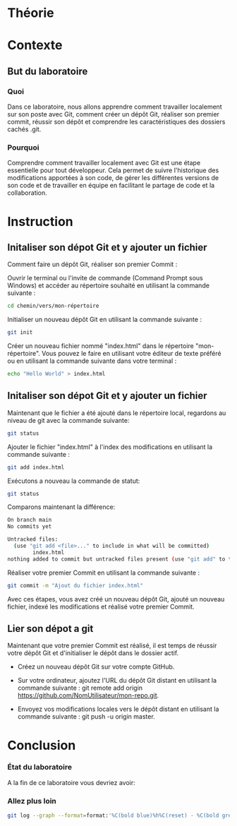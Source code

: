 
# Théorie

# Contexte
## But du laboratoire
### Quoi
Dans ce laboratoire, nous allons apprendre comment travailler localement sur son poste avec Git, comment créer un dépôt Git, réaliser son premier commit, réussir son dépôt et comprendre les caractéristiques des dossiers cachés .git.
### Pourquoi
Comprendre comment travailler localement avec Git est une étape essentielle pour tout développeur. Cela permet de suivre l'historique des modifications apportées à son code, de gérer les différentes versions de son code et de travailler en équipe en facilitant le partage de code et la collaboration.

# Instruction
## Initaliser son dépot Git et y ajouter un fichier
Comment faire un dépôt Git, réaliser son premier Commit :

Ouvrir le terminal ou l'invite de commande (Command Prompt sous Windows) et accéder au répertoire souhaité en utilisant la commande suivante :

```bash
cd chemin/vers/mon-répertoire
```

Initialiser un nouveau dépôt Git en utilisant la commande suivante :
```bash
git init
```

Créer un nouveau fichier nommé "index.html" dans le répertoire "mon-répertoire". Vous pouvez le faire en utilisant votre éditeur de texte préféré ou en utilisant la commande suivante dans votre terminal :
```bash
echo "Hello World" > index.html
```
## Initaliser son dépot Git et y ajouter un fichier
Maintenant que le fichier a été ajouté dans le répertoire local, regardons au niveau de git avec la commande suivante:

```bash
git status
```

Ajouter le fichier "index.html" à l'index des modifications en utilisant la commande suivante :
```bash
git add index.html
```

Exécutons a nouveau la commande de statut:
```bash
git status
```

Comparons maintenant la différence:
```bash
On branch main
No commits yet

Untracked files:
  (use "git add <file>..." to include in what will be committed)
        index.html
nothing added to commit but untracked files present (use "git add" to track)
```

Réaliser votre premier Commit en utilisant la commande suivante :

```bash
git commit -m "Ajout du fichier index.html"
```

Avec ces étapes, vous avez créé un nouveau dépôt Git, ajouté un nouveau fichier, indexé les modifications et réalisé votre premier Commit.

## Lier son dépot a git

Maintenant que votre premier Commit est réalisé, il est temps de réussir votre dépôt Git et d'initialiser le dépôt dans le dossier actif.

- Créez un nouveau dépôt Git sur votre compte GitHub.
- Sur votre ordinateur, ajoutez l'URL du dépôt Git distant en utilisant la commande suivante : git remote add origin https://github.com/NomUtilisateur/mon-repo.git.

- Envoyez vos modifications locales vers le dépôt distant en utilisant la commande suivante : git push -u origin master.


# Conclusion
### État du laboratoire 
A la fin de ce laboratoire vous devriez avoir:

### Allez plus loin 

```bash 
git log --graph --format=format:'%C(bold blue)%h%C(reset) - %C(bold green)(%ar)%C(reset) %C(white)%an%C(reset)%C(bold yellow)%d%C(reset) %C(dim white)- %s%C(reset)' --all
```